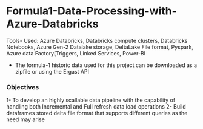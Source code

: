 # Formula1-Data-Processing-with-Azure-Databricks
Tools- Used: Azure Databricks, Databricks compute clusters, Databricks Notebooks, Azure Gen-2 Datalake storage, DeltaLake File format,
Pyspark, Azure data Factory[Triggers, Linked Services, Power-BI
- The formula-1 historic data used for this project can be downloaded as a zipfile or using the Ergast API 
### Objectives 
  1- To develop an highly scallable data pipeline with the capability of handling both Incremental and Full refresh data load operations
  2- Build dataframes stored delta file format that supports different queries as the need may arise
  

